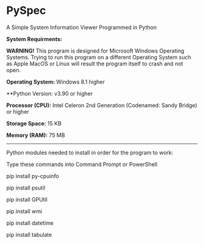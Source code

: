 # PySpec
A Simple System Information Viewer Programmed in Python

**System Requirments:**

**WARNING!** This program is designed for Microsoft Windows Operating Systems. Trying to run this program on a different Operating System such as Apple MacOS or Linux will result the program itself to crash and not open. 

**Operating System:** Windows 8.1 higher

**Python Version: v3.90 or higher

**Processor (CPU):** Intel Celeron 2nd Generation (Codenamed: Sandy Bridge) or higher

**Storage Space:** 15 KB

**Memory (RAM):** 75 MB

----------------------

Python modules needed to install in order for the program to work:

Type these commands into Command Prompt or PowerShell

pip install py-cpuinfo

pip install psutil

pip install GPUtil

pip install wmi

pip install datetime

pip install tabulate
